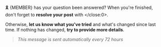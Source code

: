 :reminder_ribbon: {MEMBER} has your question been answered?
When you're finished, don't forget to **resolve your post** with </close:0>.

Otherwise, **let us know what you've tried** and what's changed since last time. If nothing has changed, **try to provide more details**.
> *This message is sent automatically every 72 hours*
